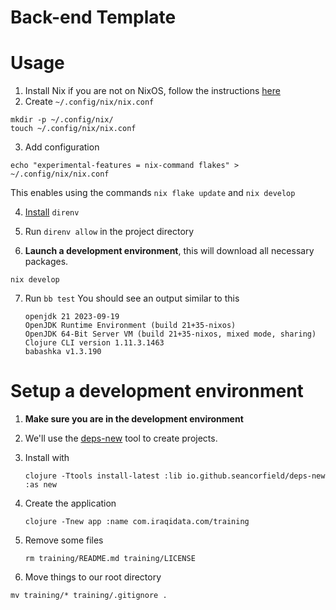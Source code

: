 # Back-end Template

# Usage

1. Install Nix if you are not on NixOS, follow the instructions [here](https://nixos.org/download/)
2. Create `~/.config/nix/nix.conf`
  ``` shell
  mkdir -p ~/.config/nix/
  touch ~/.config/nix/nix.conf
  ```
3. Add configuration
  ``` shell
  echo "experimental-features = nix-command flakes" > ~/.config/nix/nix.conf
  ```
  This enables using the commands `nix flake update` and `nix develop`

4. [Install](https://direnv.net/docs/installation.html) `direnv`

5. Run `direnv allow` in the project directory

6. **Launch a development environment**, this will download all necessary packages.
  ``` shell
  nix develop
  ```

7. Run `bb test`
   You should see an output similar to this
   ```
   openjdk 21 2023-09-19
   OpenJDK Runtime Environment (build 21+35-nixos)
   OpenJDK 64-Bit Server VM (build 21+35-nixos, mixed mode, sharing)
   Clojure CLI version 1.11.3.1463
   babashka v1.3.190
   ```

# Setup a development environment

1. **Make sure you are in the development environment**

2. We'll use the [deps-new](https://github.com/seancorfield/deps-new) tool
   to create projects.

3. Install with
   ``` shell
   clojure -Ttools install-latest :lib io.github.seancorfield/deps-new :as new
   ```

4. Create the application
   ``` shell
   clojure -Tnew app :name com.iraqidata.com/training
   ```

5. Remove some files
   ``` shell
   rm training/README.md training/LICENSE
   ```

6. Move things to our root directory
  ``` shell
  mv training/* training/.gitignore .
  ```
